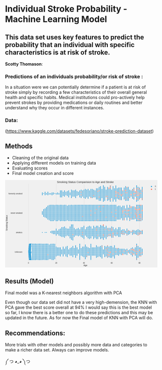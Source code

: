 # Individual Stroke Probability - Machine Learning Model
## This data set uses key features to predict the probability that an individual with specific characteristics is at risk of stroke.

**Scotty Thomason**: 

### Predictions of an individuals probability/or risk of stroke :

In a situation were we can potentially determine if a patient is at risk of stroke simply by recording a few characteristics of their overall general health and specific habits. Medical institutions could pro-actively help prevent strokes by providing medications or daily routines and better understand why they occur in different instances.


### Data:
(https://www.kaggle.com/datasets/fedesoriano/stroke-prediction-dataset)


## Methods
- Cleaning of the original data
- Applying different models on training data
- Evaluating scores
- Final model creation and score

![http://url/to/img.png](https://github.com/spockthompson/Individual-Stroke-Probability---Machine-Learning-Model/blob/main/Swarmplot%20(1).png)

## Results (Model)

Final model was a K-nearest neighbors algorithm with PCA


Even though our data set did not have a very high-demension, the KNN with PCA gave the best score overall at 94%
I would say this is the best model so far, I know there is a better one to do these predictions and this may be updated in the future. As for now the Final model of KNN with PCA will do.



## Recommendations:

More trials with other models and possibly more data and categories to make a richer data set.
Always can improve models.

༼ つ ◕_◕ ༽つ
